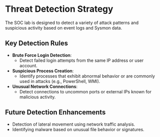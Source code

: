# Threat Detection Strategy

The SOC lab is designed to detect a variety of attack patterns and suspicious activity based on event logs and Sysmon data.

## Key Detection Rules
- **Brute Force Login Detection**:
  - Detect failed login attempts from the same IP address or user account.
- **Suspicious Process Creation**:
  - Identify processes that exhibit abnormal behavior or are commonly used in attacks (e.g., PowerShell, WMI).
- **Unusual Network Connections**:
  - Detect connections to uncommon ports or external IPs known for malicious activity.

## Future Detection Enhancements
- Detection of lateral movement using network traffic analysis.
- Identifying malware based on unusual file behavior or signatures.
